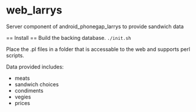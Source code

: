 web_larrys
==========

Server component of android_phonegap_larrys to provide sandwich data

== Install ==
Build the backing database.
<code>./init.sh</code>

Place the .pl files in a folder that is accessable to the web and supports perl scripts.

Data provided includes:
* meats
* sandwich choices
* condiments
* vegies
* prices
